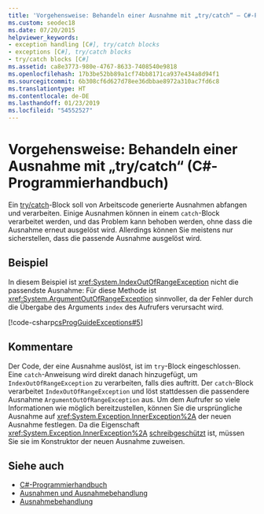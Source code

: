 ```yaml
---
title: 'Vorgehensweise: Behandeln einer Ausnahme mit „try/catch“ – C#-Programmierhandbuch'
ms.custom: seodec18
ms.date: 07/20/2015
helpviewer_keywords:
- exception handling [C#], try/catch blocks
- exceptions [C#], try/catch blocks
- try/catch blocks [C#]
ms.assetid: ca8e3773-980e-4767-8633-7408540e9818
ms.openlocfilehash: 17b3be52bb89a1cf74bb8171ca937e434a8d94f1
ms.sourcegitcommit: 6b308cf6d627d78ee36dbbae8972a310ac7fd6c8
ms.translationtype: HT
ms.contentlocale: de-DE
ms.lasthandoff: 01/23/2019
ms.locfileid: "54552527"
---
```

# <a name="how-to-handle-an-exception-using-trycatch-c-programming-guide"></a>Vorgehensweise: Behandeln einer Ausnahme mit „try/catch“ (C#-Programmierhandbuch)
Ein [try/catch](../../../csharp/language-reference/keywords/try-catch.md)-Block soll von Arbeitscode generierte Ausnahmen abfangen und verarbeiten. Einige Ausnahmen können in einem `catch`-Block verarbeitet werden, und das Problem kann behoben werden, ohne dass die Ausnahme erneut ausgelöst wird. Allerdings können Sie meistens nur sicherstellen, dass die passende Ausnahme ausgelöst wird.  
  
## <a name="example"></a>Beispiel  
 In diesem Beispiel ist <xref:System.IndexOutOfRangeException> nicht die passendste Ausnahme: Für diese Methode ist <xref:System.ArgumentOutOfRangeException> sinnvoller, da der Fehler durch die Übergabe des Arguments `index` des Aufrufers verursacht wird.  
  
 [!code-csharp[csProgGuideExceptions#5](../../../csharp/programming-guide/exceptions/codesnippet/CSharp/how-to-handle-an-exception-using-try-catch_1.cs)]  
  
## <a name="comments"></a>Kommentare  
 Der Code, der eine Ausnahme auslöst, ist im `try`-Block eingeschlossen. Eine `catch`-Anweisung wird direkt danach hinzugefügt, um `IndexOutOfRangeException` zu verarbeiten, falls dies auftritt. Der `catch`-Block verarbeitet `IndexOutOfRangeException` und löst stattdessen die passendere Ausnahme `ArgumentOutOfRangeException` aus. Um dem Aufrufer so viele Informationen wie möglich bereitzustellen, können Sie die ursprüngliche Ausnahme auf <xref:System.Exception.InnerException%2A> der neuen Ausnahme festlegen. Da die Eigenschaft <xref:System.Exception.InnerException%2A> [schreibgeschützt](../../../csharp/language-reference/keywords/readonly.md) ist, müssen Sie sie im Konstruktor der neuen Ausnahme zuweisen.  
  
## <a name="see-also"></a>Siehe auch

- [C#-Programmierhandbuch](../../../csharp/programming-guide/index.md)
- [Ausnahmen und Ausnahmebehandlung](../../../csharp/programming-guide/exceptions/index.md)
- [Ausnahmebehandlung](../../../csharp/programming-guide/exceptions/exception-handling.md)
